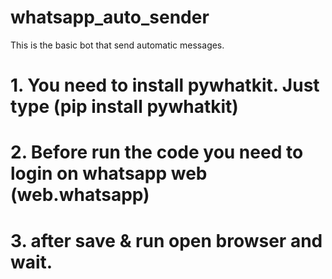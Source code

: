 # whatsapp_auto_sender
This is the basic bot that send automatic messages.
# 1. You need to install pywhatkit. Just type (pip install pywhatkit)
# 2. Before run the code you need to login on whatsapp web (web.whatsapp)
# 3. after save & run open browser and wait.
